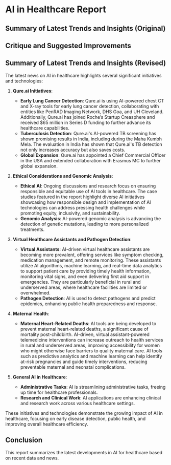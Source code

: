 # AI in Healthcare Report

## Summary of Latest Trends and Insights (Original)


## Critique and Suggested Improvements


## Summary of Latest Trends and Insights (Revised)
The latest news on AI in healthcare highlights several significant initiatives and technologies:

1. **Qure.ai Initiatives**:
   - **Early Lung Cancer Detection**: Qure.ai is using AI-powered chest CT and X-ray tools for early lung cancer detection, collaborating with entities like PenRAD Imaging Network, DHS Goa, and UH Cleveland. Additionally, Qure.ai has joined Roche’s Startup Creasphere and received $65 million in Series D funding to further advance its healthcare capabilities.
   - **Tuberculosis Detection**: Qure.ai's AI-powered TB screening has shown promising results in India, including during the Maha Kumbh Mela. The evaluation in India has shown that Qure.ai's TB detection not only increases accuracy but also saves costs.
   - **Global Expansion**: Qure.ai has appointed a Chief Commercial Officer in the USA and extended collaboration with Erasmus MC to further global expansion.

2. **Ethical Considerations and Genomic Analysis**:
   - **Ethical AI**: Ongoing discussions and research focus on ensuring responsible and equitable use of AI tools in healthcare. The case studies featured in the report highlight diverse AI initiatives showcasing how responsible design and implementation of AI technologies can address pressing health challenges while promoting equity, inclusivity, and sustainability.
   - **Genomic Analysis**: AI-powered genomic analysis is advancing the detection of genetic mutations, leading to more personalized treatments.

3. **Virtual Healthcare Assistants and Pathogen Detection**:
   - **Virtual Assistants**: AI-driven virtual healthcare assistants are becoming more prevalent, offering services like symptom checking, medication management, and remote monitoring. These assistants utilize AI algorithms, machine learning, and real-time data analytics to support patient care by providing timely health information, monitoring vital signs, and even delivering first aid support in emergencies. They are particularly beneficial in rural and underserved areas, where healthcare facilities are limited or overwhelmed.
   - **Pathogen Detection**: AI is used to detect pathogens and predict epidemics, enhancing public health preparedness and response.

4. **Maternal Health**:
   - **Maternal Heart-Related Deaths**: AI tools are being developed to prevent maternal heart-related deaths, a significant cause of mortality post-childbirth. AI-driven, virtual assistant-powered telemedicine interventions can increase outreach to health services in rural and underserved areas, improving accessibility for women who might otherwise face barriers to quality maternal care. AI tools such as predictive analytics and machine learning can help identify at-risk pregnancies and guide timely interventions, reducing preventable maternal and neonatal complications.

5. **General AI in Healthcare**:
   - **Administrative Tasks**: AI is streamlining administrative tasks, freeing up time for healthcare professionals.
   - **Research and Clinical Work**: AI applications are enhancing clinical and research work across various healthcare settings.

These initiatives and technologies demonstrate the growing impact of AI in healthcare, focusing on early disease detection, public health, and improving overall healthcare efficiency.

## Conclusion
This report summarizes the latest developments in AI for healthcare based on recent data and news.
